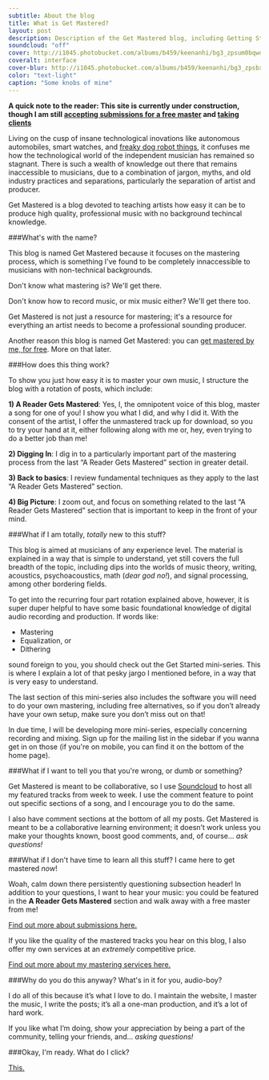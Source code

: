 ```yaml
---
subtitle: About the blog
title: What is Get Mastered?
layout: post
description: Description of the Get Mastered blog, including Getting Started mini-series, commenting, and submissions
soundcloud: "off"
cover: http://i1045.photobucket.com/albums/b459/keenanhi/bg3_zpsum0bqwdt.jpg
coveralt: interface
cover-blur: http://i1045.photobucket.com/albums/b459/keenanhi/bg3_zpsbxllc2tb.jpg
color: "text-light"
caption: "Some knobs of mine"
---
```


**A quick note to the reader: This site is currently under construction, though I am still [accepting submissions for a free master](/free-master) and [taking clients](/mastering-services)**

Living on the cusp of insane technological inovations like autonomous automobiles, smart watches, and [freaky dog robot things](https://www.youtube.com/watch?v=M8YjvHYbZ9w), it confuses me how the technological world of the independent musician has remained so stagnant. There is such a wealth of knowledge out there that remains inaccessible to musicians, due to a combination of jargon, myths, and old industry practices and separations, particularly the separation of artist and producer.

Get Mastered is a blog devoted to teaching artists how easy it can be to produce high quality, professional music with no background techincal knowledge.

###What's with the name?

This blog is named Get Mastered because it focuses on the mastering process, which is something I've found to be completely innaccessible to musicians with non-technical backgrounds. 

Don't know what mastering is? We'll get there. 

Don't know how to record music, or mix music either? We'll get there too. 

Get Mastered is not just a resource for mastering; it's a resource for everything an artist needs to become a professional sounding producer.

Another reason this blog is named Get Mastered: you can [get mastered by me, for free](/free-master). More on that later.

###How does this thing work?

To show you just how easy it is to master your own music, I structure the blog with a rotation of posts, which include:

**1) A Reader Gets Mastered**: Yes, I, the omnipotent voice of this blog, master a song for one of you! I show you what I did, and why I did it. With the consent of the artist, I offer the unmastered track up for download, so you to try your hand at it, either following along with me or, hey, even trying to do a better job than me!

**2) Digging In**: I dig in to a particularly important part of the mastering process from the last “A Reader Gets Mastered” section in greater detail.

**3) Back to basics**: I review fundamental techniques as they apply to the last “A Reader Gets Mastered” section.

**4) Big Picture**: I zoom out, and focus on something related to the last “A Reader Gets Mastered” section that is important to keep in the front of your mind.

###What if I am totally, *totally* new to this stuff?

This blog is aimed at musicians of any experience level. The material is explained in a way that is simple to understand, yet still covers the full breadth of the topic, including dips into the worlds of music theory, writing, acoustics, psychoacoustics, math (*dear god no!*), and signal processing, among other bordering fields.  

To get into the recurring four part rotation explained above, however, it is super duper helpful to have some basic foundational knowledge of digital audio recording and production. If words like:

- Mastering
- Equalization, or
- Dithering

sound foreign to you, you should check out the Get Started mini-series. This is where I explain a lot of that pesky jargo I mentioned before, in a way that is very easy to understand.

The last section of this mini-series also includes the software you will need to do your own mastering, including free alternatives, so if you don’t already have your own setup, make sure you don’t miss out on that!

In due time, I will be developing more mini-series, especially concerning recording and mixing. Sign up for the mailing list in the sidebar if you wanna get in on those (if you're on mobile, you can find it on the bottom of the home page).

###What if I want to tell you that you're wrong, or dumb or something?

Get Mastered is meant to be collaborative, so I use [Soundcloud](www.soundcloud.com/) to host all my featured tracks from week to week. I use the comment feature to point out specific sections of a song, and I encourage you to do the same. 

I also have comment sections at the bottom of all my posts. Get Mastered is meant to be a collaborative learning environment; it doesn’t work unless you make your thoughts known, boost good comments, and, of course... *ask questions!*

###What if I don't have time to learn all this stuff? I came here to get mastered *now*!

Woah, calm down there persistently questioning subsection header! In addition to your questions, I want to hear your music: you could be featured in the **A Reader Gets Mastered** section and walk away with a free master from me! 

[Find out more about submissions here.](/free-master)

If you like the quality of the mastered tracks you hear on this blog, I also offer my own services at an *extremely* competitive price.

[Find out more about my mastering services here.](/mastering-services)

###Why do you do this anyway? What's in it for you, audio-boy?

I do all of this because it’s what I love to do. I maintain the website, I master the music, I write the posts; it’s all a one-man production, and it’s a lot of hard work. 

If you like what I’m doing, show your appreciation by being a part of the community, telling your friends, and...  *asking questions!*

###Okay, I'm ready. What do I click?

[This.](/mini-series/getting-started/Get-Started-Part-1/)
